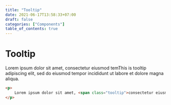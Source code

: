 ```yaml
---
title: "Tooltip"
date: 2021-06-17T13:58:33+07:00
draft: false
categories: ["Components"]
table_of_contents: true
---
```


# Tooltip

<p>Lorem ipsum dolor sit amet, <span class="tooltip">consectetur eiusmod tem<span class="tooltip-body">This is tooltip</span></span> adipiscing elit, sed do eiusmod tempor incididunt ut labore et dolore magna aliqua.
</p>

``` html
<p>
    Lorem ipsum dolor sit amet, <span class="tooltip">consectetur eiusmod tem<span class="tooltip-body">This is tooltip</span></span> adipiscing elit, sed do eiusmod tempor incididunt ut labore et dolore magna aliqua.
</p>
```

